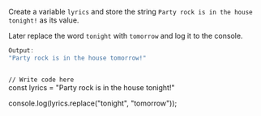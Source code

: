 Create a variable `lyrics`
and store the string
`Party rock is in the house tonight!`
as its value.

Later replace the word
`tonight` with `tomorrow`
and log it to the console.

```js
Output:
"Party rock is in the house tomorrow!"
```
<codeblock language="javascript" type="exercise" testMode="fixedInput">
<code>
// Write code here
</code>
<solution>
const lyrics = "Party rock is in the house tonight!"

console.log(lyrics.replace("tonight", "tomorrow"));
</solution>
</codeblock>
